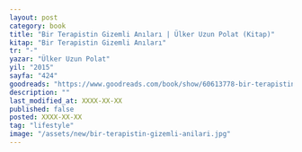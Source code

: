 ```yaml
---
layout: post
category: book
title: "Bir Terapistin Gizemli Anıları | Ülker Uzun Polat (Kitap)"
kitap: "Bir Terapistin Gizemli Anıları"
tr: "-"
yazar: "Ülker Uzun Polat"
yil: "2015"
sayfa: "424"
goodreads: "https://www.goodreads.com/book/show/60613778-bir-terapistin-gizemli-an-lar"
description: ""
last_modified_at: XXXX-XX-XX
published: false
posted: XXXX-XX-XX
tag: "lifestyle"
image: "/assets/new/bir-terapistin-gizemli-anilari.jpg"
---
```


